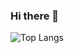 ### Hi there 👋

![Top Langs](https://github-readme-stats.vercel.app/api/top-langs/?username=zdirnecamlcs96&layout=compact)

<!--
**zdirnecamlcs96/zdirnecamlcs96** is a ✨ _special_ ✨ repository because its `README.md` (this file) appears on your GitHub profile.

Here are some ideas to get you started:

- 🔭 I’m currently working on ...
- 🌱 I’m currently learning ...
- 👯 I’m looking to collaborate on ...
- 🤔 I’m looking for help with ...
- 💬 Ask me about ...
- 📫 How to reach me: ...
- 😄 Pronouns: ...
- ⚡ Fun fact: ...
-->
